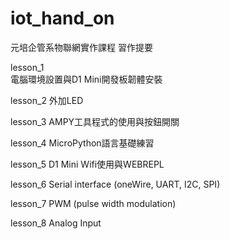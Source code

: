 # iot_hand_on

元培企管系物聯網實作課程
習作提要

lesson_1	
電腦環境設置與D1 Mini開發板韌體安裝

lesson_2
外加LED

lesson_3
AMPY工具程式的使用與按鈕開關

lesson_4
MicroPython語言基礎練習

lesson_5
D1 Mini Wifi使用與WEBREPL

lesson_6
Serial interface (oneWire, UART, I2C, SPI)

lesson_7
PWM (pulse width modulation)

lesson_8
Analog Input

